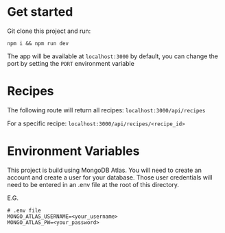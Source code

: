 # Get started
Git clone this project and run:
```
npm i && npm run dev
```
The app will be available at `localhost:3000` by default, you can change the port by setting the `PORT` environment variable

# Recipes
The following route will return all recipes:
`localhost:3000/api/recipes`

For a specific recipe:
`localhost:3000/api/recipes/<recipe_id>`

# Environment Variables
This project is build using MongoDB Atlas. You will need to create an account and create a user for your database. Those user credentials will need to be entered in an .env file at the root of this directory. 

E.G.
```
# .env file
MONGO_ATLAS_USERNAME=<your_username>
MONGO_ATLAS_PW=<your_password>
```